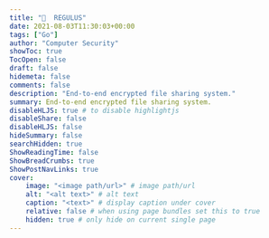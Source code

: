 ```yaml
---
title: "📡  REGULUS"
date: 2021-08-03T11:30:03+00:00
tags: ["Go"]
author: "Computer Security"
showToc: true
TocOpen: false
draft: false
hidemeta: false
comments: false
description: "End-to-end encrypted file sharing system."
summary: End-to-end encrypted file sharing system.
disableHLJS: true # to disable highlightjs
disableShare: false
disableHLJS: false
hideSummary: false
searchHidden: true
ShowReadingTime: false
ShowBreadCrumbs: true
ShowPostNavLinks: true
cover:
    image: "<image path/url>" # image path/url
    alt: "<alt text>" # alt text
    caption: "<text>" # display caption under cover
    relative: false # when using page bundles set this to true
    hidden: true # only hide on current single page
---
```


